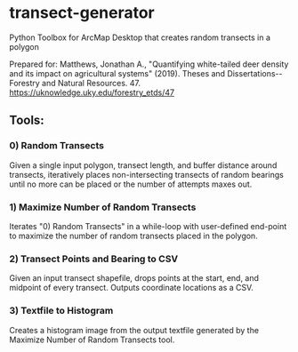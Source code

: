# transect-generator
Python Toolbox for ArcMap Desktop that creates random transects in a polygon

Prepared for: Matthews, Jonathan A., "Quantifying white-tailed deer density and its impact on agricultural systems" (2019). Theses and Dissertations--Forestry and Natural Resources. 47. https://uknowledge.uky.edu/forestry_etds/47

## Tools:
### 0) Random Transects
Given a single input polygon, transect length, and buffer distance around transects, iteratively places non-intersecting transects of random bearings until no more can be placed 
or the number of attempts maxes out. 
### 1) Maximize Number of Random Transects
Iterates "0) Random Transects" in a while-loop with user-defined end-point to maximize the number of random transects placed in the polygon.
### 2) Transect Points and Bearing to CSV
Given an input transect shapefile, drops points at the start, end, and midpoint of every transect. Outputs coordinate locations as a CSV.
### 3) Textfile to Histogram
Creates a histogram image from the output textfile generated by the Maximize Number of Random Transects tool.
